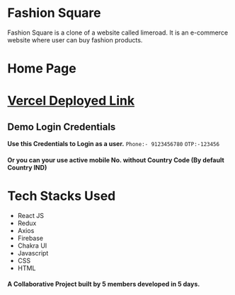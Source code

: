 <h1>Fashion Square</h1>
Fashion Square is a clone of a website called limeroad. It is an e-commerce website where user can buy fashion products. 

# Home Page

# [Vercel Deployed Link](https://fashi0n-square.netlify.app/)

## Demo Login Credentials
**Use this Credentials to Login as a user.**
 `Phone:- 9123456780`
 `OTP:-123456`
 <h4> Or you can your use active mobile No. without Country Code (By default Country IND) <h4>
 
# Tech Stacks Used
- React JS
- Redux
- Axios
- Firebase
- Chakra UI
- Javascript
- CSS
- HTML

<h4>A Collaborative Project built by 5 members developed in 5 days. </h4>


